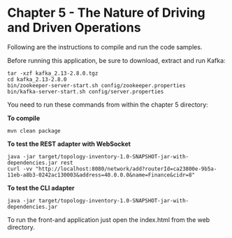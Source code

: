 # Chapter 5 - The Nature of Driving and Driven Operations
Following are the instructions to compile and run the code samples.

Before running this application, be sure to download, extract and run Kafka:
```
tar -xzf kafka_2.13-2.8.0.tgz
cd kafka_2.13-2.8.0
bin/zookeeper-server-start.sh config/zookeeper.properties
bin/kafka-server-start.sh config/server.properties
```

You need to run these commands from within the chapter 5 directory:

**To compile**
```
mvn clean package
```

**To test the REST adapter with WebSocket**
```
java -jar target/topology-inventory-1.0-SNAPSHOT-jar-with-dependencies.jar rest
curl -vv "http://localhost:8080/network/add?routerId=ca23800e-9b5a-11eb-a8b3-0242ac130003&address=40.0.0.0&name=Finance&cidr=8"
```

**To test the CLI adapter**
```
java -jar target/topology-inventory-1.0-SNAPSHOT-jar-with-dependencies.jar
```
To run the front-and application just open the index.html from the web directory.